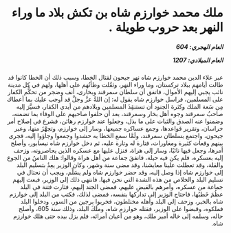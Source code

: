 <h1 dir="rtl">ملك محمد خوارزم شاه بن تكش بلاد ما وراء النهر بعد حروب طويلة .</h1>

<h5 dir="rtl">العام الهجري:  604

العام الميلادي: 1207

</h5>

<p dir="rtl">عبر علاء الدين محمد خوارزم شاه نهر جيحون لقتال الخطا، وسبب ذلك أن الخطا كانوا قد طالت أيامهم ببلاد تركستان، وما وراء النهر، وثقُلت وطأتُهم على أهلها، ولهم في كل مدينة نائب يجبي إليهم الأموال، فاتفق أن سلطان سمرقند وبخارى، أنف وضجر من تحكُّم الكفار على المسلمين، فراسل خوارزم شاه يقول له: إن اللهَّ عزَّ وجلَّ قد أوجب عليك بما أعطاك مِن سَعة الملك وكثرة الجنود أن تستنقِذَ المسلمين وبلادهم من أيدي الكفار، فسيَّرَ إليه صاحبُ سمرقند وجوه أهل بخار وسمرقند، بعد أن حلفوا صاحبهم على الوفاء بما تضمنه، وضمنوا عنه الصدق والثبات على ما بذل، وجعلوا عند خوارزم رهائن، فشرع في إصلاح أمر خراسان، وتقرير قواعدها، وجمع عساكره جميعها، وسار إلى خوارزم، وتجهَّزَ منها، وعبر جيحون، واجتمع بسلطان سمرقند، ولَمَّا سمع الخطا به حشدوا وجمعوا وجاؤوا إليه، فجرى بينهم وقعات كثيرة ومغاورات، فتارة له وتارة عليه، ثم دخل خوارزم شاه نيسابور، وأصلح أمرها، وجعل فيها نائبًا، وسار إلى هراة، فنزل عليها مع عسكره الذين يحاصرونه، وزحف إليه بعسكره، فلم يكن فيه حيلة، فاتفقَ جماعة من أهل هراة وقالوا: هلك الناسُ من الجوع والقلة، وقد تعطلت علينا معايشنا، وقد مضى سنة وشهر، وكان الوزير يعِدُ بتسليم البلد إلى خوارزم شاه إذا وصل إليه، وقد حضر خوارزم شاه ولم يسَلِّم، ويجب أن نحتال في تسليم البلد والخلاص من هذه الشدة التي نحن فيها، فانتهى ذلك إلى الوزير، فبعث إليهم جماعة من عسكره، وأمرهم بالقبضِ عليهم، فمضى الجند إليهم، فثارت فتنة في البلد عظُمَ خَطبُها، فاحتاج الوزير إلى تداركها بنفسه، فمضى لذلك، فكتب من البلد إلى خوارزم شاه بالخبر، وزحف إلى البلد وأهله مختلطون، فخربوا برجين من السور، ودخلوا البلد فملكوه، وقبضوا على الوزير، فقتله خوارزم شاه، وملَكَ البلد، وذلك سنة 605، وأصلح حاله، وسلمه إلى خاله أمير ملك، وهو من أعيان أمرائه، فلم يزل بيده حتى هلك خوارزم شاه.</p></br>
